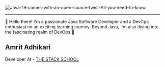                                                                                   
![Java-19-comes-with-an-open-source-twist-All-you-need-to-know](https://github.com/AmritcsAdhikari/amritcsadhikari/assets/76586777/974dec34-2289-41cf-969b-97bcc4bacb48)

---
👋 Hello there! I'm a passionate Java Software Developer and a DevOps enthusiast on an exciting learning journey.
Beyond Java, I'm also diving into the fascinating realm of DevOps.🚀


## Amrit Adhikari 
Developer At - [THE STACK SCHOOL](https://github.com/thestackschool)
                 







